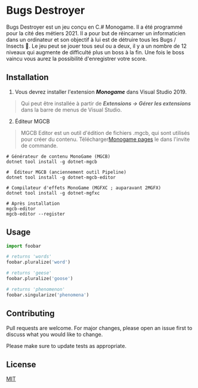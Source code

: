# Bugs Destroyer

Bugs Destroyer est un jeu conçu en C.# Monogame. Il a été programmé pour la cité des métiers 2021. Il a pour but de réincarner un informaticien dans un ordinateur et son objectif à lui est de détruire tous les Bugs / Insects :ant:. Le jeu peut se jouer tous seul ou a deux, il y a un nombre de 12 niveaux qui augmente de difficulté plus un boss à la fin. Une fois le boss vaincu vous aurez la possibilité d'enregistrer votre score.

## Installation

1. Vous devrez installer l'extension ***Monogame*** dans Visual Studio 2019.
> Qui peut être installée à partir de ***Extensions -> Gérer les extensions*** dans la barre de menus de  Visual Studio. 

2. Éditeur MGCB
> MGCB Editor est un outil d'édition de fichiers .mgcb, qui sont utilisés pour créer du 
contenu. 
Télécharger[Monogame pages](https://docs.monogame.net/articles/tools/mgcb_editor.html) le dans l'invite de commande.

```shell
# Générateur de contenu MonoGame (MGCB)
dotnet tool install -g dotnet-mgcb

#  Éditeur MGCB (anciennement outil Pipeline)
dotnet tool install -g dotnet-mgcb-editor

# Compilateur d'effets MonoGame (MGFXC ; auparavant 2MGFX)
dotnet tool install -g dotnet-mgfxc

# Après installation
mgcb-editor
mgcb-editor --register
```

## Usage

```python
import foobar

# returns 'words'
foobar.pluralize('word')

# returns 'geese'
foobar.pluralize('goose')

# returns 'phenomenon'
foobar.singularize('phenomena')
```

## Contributing
Pull requests are welcome. For major changes, please open an issue first to discuss what you would like to change.

Please make sure to update tests as appropriate.

## License
[MIT](https://choosealicense.com/licenses/mit/)